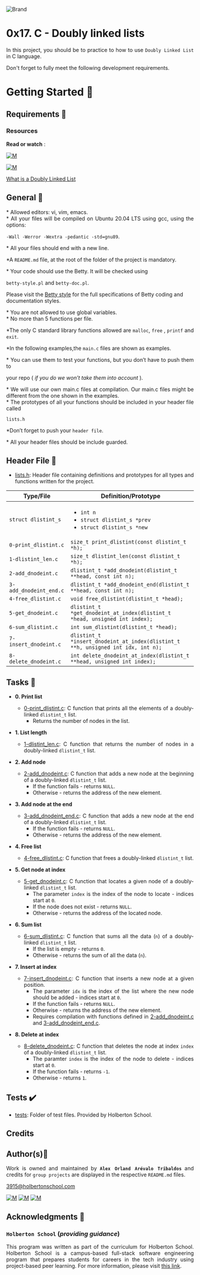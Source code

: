 ![Brand](https://assets.website-files.com/6105315644a26f77912a1ada/610540e8b4cd6969794fe673_Holberton_School_logo-04-04.svg)

# 0x17. C - Doubly linked lists
<div style="text-align: justify">
	
In this project, you should be to practice to how to use `Doubly Linked List` in C language. </div>
<div style="text-align: justify">
Don't forget to fully meet the following development requirements. </div>


# Getting Started :running:

## Requirements :page_with_curl:

### Resources

**Read or watch** :

[![M](https://upload.wikimedia.org/wikipedia/commons/thumb/2/2f/Google_2015_logo.svg/80px-Google_2015_logo.svg.png)](https://www.google.com/search?q=what+is+a+doubly+linked+list&oq=What+is+a+doubly+linked+list&aqs=chrome.0.0i512l5j69i61j69i60.1304j0j15&sourceid=chrome&ie=UTF-8)

[![M](https://upload.wikimedia.org/wikipedia/commons/thumb/e/e1/Logo_of_YouTube_%282015-2017%29.svg/70px-Logo_of_YouTube_%282015-2017%29.svg.png)](https://www.youtube.com/watch?v=KFbm6lkMhgw)

[What is a Doubly Linked List](https://www.youtube.com/watch?v=k0pjD12bzP0)


## General :page_with_curl:
<div style="text-align: justify">
* Allowed editors: vi, vim, emacs. </div>
<div style="text-align: justify">
* All your files will be compiled on Ubuntu 20.04 LTS using gcc, using the options: 
	
`-Wall -Werror -Wextra -pedantic -std=gnu89`. </div>
<div style="text-align: justify">
* All your files should end with a new line. </div>
<div style="text-align: justify">
	
*A `README.md` file, at the root of the folder of the project is mandatory. </div>

<div style="text-align: justify">
* Your code should use the Betty. It will be checked using</div>

`betty-style.pl` and `betty-doc.pl`.</div>

Please visit the [Betty style](https://github.com/holbertonschool/Betty/wiki) for the full specifications of Betty coding and documentation styles.

<div style="text-align: justify">
* You are not allowed to use global variables. </div>
<div style="text-align: justify">
* No more than 5 functions per file. </div>

<div style="text-align: justify">
	
*The only C standard library functions allowed are  `malloc`, `free` , `printf` and `exit`. 

<div style="text-align: justify">
	
*In the following examples,the `main.c` files are shown as examples. </div>

<div style="text-align: justify">
* You can use them to test your functions, but you don’t have to push them to
	<div style="text-align: justify">
		
   your repo ( *if you do we won’t take them into account* ).</div>
	
<div style="text-align: justify">
* We will use our own main.c files at compilation. Our main.c files might be different from the one shown in the examples. </div>
<div style="text-align: justify">
* The prototypes of all your functions should be included in your header file called </div>

<div style="text-align: justify"> 

`lists.h` </div>

<div style="text-align: justify">
	
*Don’t forget to push your `header file`.</div>
<div style="text-align: justify">
* All your header files should be include guarded. </div>
<div style="text-align: justify">
	
## Header File :file_folder:

* [lists.h](./lists.h): Header file containing definitions and prototypes for all types
and functions written for the project.

| Type/File           | Definition/Prototype           |
| ------------------- | ------------------------------ |
| `struct dlistint_s`    | <ul><li>`int n`</li><li>`struct dlistint_s *prev`</li><li>`struct dlistint_s *new`</li></ul> |
| `0-print_dlistint.c`   | `size_t print_dlistint(const dlistint_t *h);`                                                |
| `1-dlistint_len.c`     | `size_t dlistint_len(const dlistint_t *h);`                                                  |
| `2-add_dnodeint.c`  | `dlistint_t *add_dnodeint(dlistint_t **head, const int n);`                                     |
| `3-add_dnodeint_end.c` | `dlistint_t *add_dnodeint_end(dlistint_t **head, const int n);`                              |
| `4-free_dlistint.c`    | `void free_dlistint(dlistint_t *head);`                                                      |
| `5-get_dnodeint.c`     | `dlistint_t *get_dnodeint_at_index(dlistint_t *head, unsigned int index);`                   |
| `6-sum_dlistint.c`     | `int sum_dlistint(dlistint_t *head);`                                                        |
| `7-insert_dnodeint.c`  | `dlistint_t *insert_dnodeint_at_index(dlistint_t **h, unsigned int idx, int n);`             |
| `8-delete_dnodeint.c`  | `int delete_dnodeint_at_index(dlistint_t **head, unsigned int index);`                       |

## Tasks :page_with_curl:

* **0. Print list**
  	* [0-print_dlistint.c](./0-print_dlistint.c): C function that prints all the elements
  	of a doubly-linked `dlistint_t` list.
  		* Returns the number of nodes in the list.

* **1. List length**
  	* [1-dlistint_len.c](./1-dlistint_len.c): C function that returns the number of nodes in
  	a doubly-linked `dlistint_t` list.

* **2. Add node**
  	* [2-add_dnodeint.c](./2-add_dnodeint.c): C function that adds a new node at the
  	beginning of a doubly-linked `dlistint_t` list.
  		* If the function fails - returns `NULL`.
  		* Otherwise - returns the address of the new element.

* **3. Add node at the end**
  	* [3-add_dnodeint_end.c](./3-add_dnodeint_end.c): C function that adds a new
  	node at the end of a doubly-linked `dlistint_t` list.
  		* If the function fails - returns `NULL`.
  		* Otherwise - returns the address of the new element.

* **4. Free list**
  	* [4-free_dlistint.c](./4-free_dlistint.c): C function that frees a
  	doubly-linked `dlistint_t` list.

* **5. Get node at index**
  	* [5-get_dnodeint.c](./5-get_dnodeint.c): C function that locates a given node of a
  	doubly-linked `dlistint_t` list.
  		* The parameter `index` is the index of the node to locate - indices start at `0`.
  		* If the node does not exist - returns `NULL`.
  		* Otherwise - returns the address of the located node.

* **6. Sum list**
  	* [6-sum_dlistint.c](./6-sum_dlistint.c): C function that sums all the data (`n`)
  	of a doubly-linked `dlistint_t` list.
  		* If the list is empty - returns `0`.
  		* Otherwise - returns the sum of all the data (`n`).

* **7. Insert at index**
  	* [7-insert_dnodeint.c](./7-insert_dnodeint.c): C function that inserts a new node at a
  	given position.
  		* The parameter `idx` is the index of the list where the new node should
  		be added - indices start at `0`.
  		* If the function fails - returns `NULL`.
  		* Otherwise - returns the address of the new element.
  		* Requires compilation with functions defined in [2-add_dnodeint.c](./2-add_dnodeint.c)
  		and [3-add_dnodeint_end.c](./3-add_dnodeint_end.c).

* **8. Delete at index**
  	* [8-delete_dnodeint.c](./8-delete_dnodeint.c): C function that deletes the node at
  	index `index` of a doubly-linked `dlistint_t` list.
  		* The paramter `index` is the index of the node to delete - indices start at `0`.
  		* If the function fails - returns `-1`.
  		* Otherwise - returns `1`.

## Tests :heavy_check_mark:

* [tests](./tests): Folder of test files. Provided by Holberton School.
	
## Credits

## Author(s):blue_book:

Work is owned and maintained by 
	**`Alex Orland Arévalo Tribaldos`**  and credits for `group projects` are displayed in the respective `README.md` files.

<3915@holbertonschool.com>
	
[![M](https://upload.wikimedia.org/wikipedia/commons/thumb/9/91/Octicons-mark-github.svg/25px-Octicons-mark-github.svg.png)](https://github.com/Alexoat76)
[![M](https://upload.wikimedia.org/wikipedia/fr/thumb/c/c8/Twitter_Bird.svg/25px-Twitter_Bird.svg.png)](https://twitter.com/aoarevalot)
[![M](https://upload.wikimedia.org/wikipedia/commons/thumb/c/ca/LinkedIn_logo_initials.png/25px-LinkedIn_logo_initials.png)](https://www.linkedin.com/in/Alexoat76/)


## Acknowledgments :mega: 

### **`Holberton School`** (*providing guidance*)
	
This program was written as part of the curriculum for Holberton School.
Holberton School is a campus-based full-stack software engineering program
that prepares students for careers in the tech industry using project-based
peer learning. For more information,  please visit [this link](https://www.holbertonschool.com/).
